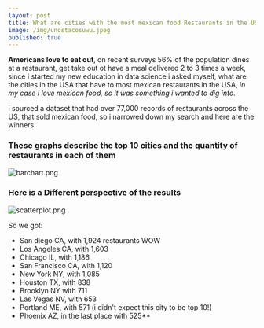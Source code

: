 ```yaml
---
layout: post
title: What are cities with the most mexican food Restaurants in the US?
image: /img/unostacosuwu.jpeg
published: true
---
```


**Americans love to eat out**, on recent surveys 56% of the population dines at a restaurant, get take out ot have a meal
delivered 2 to 3 times a week, since i started my new education in data science i asked myself, what are the cities in the USA that
have to most mexican restaurants in the USA, *in my case i love mexican food, so it was something i wanted to dig into*.

i sourced a dataset that had over 77,000 records of restaurants across the US, that sold mexican food, so i narrowed down my search
and here are the winners.

 ### These graphs describe the top 10 cities and the quantity of restaurants in each of them




![barchart.png]({{site.baseurl}}/img/barchart.png)   

### Here is a Different perspective of the results

![scatterplot.png]({{site.baseurl}}/img/scatterplot.png)

So we got:
- San diego CA, with 1,924 restaurants WOW
- Los Angeles CA, with 1,603
- Chicago IL, with 1,186
- San Francisco CA, with 1,120
- New York NY, with 1,085
- Houston TX, with 838
- Brooklyn NY with 711
- Las Vegas NV, with 653
- Portland ME, with 571 (i didn't expect this city to be top 10!)
- Phoenix AZ, in the last place with 525**

